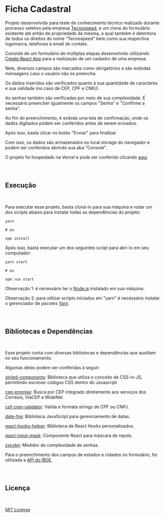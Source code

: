 # Ficha Cadastral

Projeto desenvolvido para teste de conhecimento técnico realizado durante processo seletivo pela empresa [Tecnospeed](https://tecnospeed.com.br), e um clone do formulário existente até então de propriedade da mesma, a qual também é detentora de todos os direitos do nome "Tecnospeed" bem como sua respectiva logomarca, telefones e email de contato.

Consiste de um formulário de múltiplas etapas desenvolvido utilizando [Create React App](https://github.com/facebook/create-react-app) para a realização de um cadastro de uma empresa.

Nele, diversos campos são marcados como obrigatórios e são exibidas mensagens caso o usuário não os preencha.

Os dados inseridos são verificados quanto à sua quantidade de caracteres e sua validade (no caso de CEP, CPF e CNPJ).

As senhas também são verificadas por meio de sua complexidade. É necessário preencher igualmente os campos "Senha" e "Confirme a senha".

Ao fim do preenchimento, é exibida uma tela de confirmação, onde os dados digitados podem ser conferidos antes de serem enviados.

Após isso, basta clicar no botão "Enviar" para finalizar.

Com isso, os dados são armazenados no local storage do navegador e podem ser conferidos abrindo sua aba "Console".

O projeto foi hospedado na Vercel e pode ser conferido clicando [aqui](https://ficha-cadastral-react.vercel.app/).

</br>

#

## Execução
</br>


Para executar esse projeto, basta cloná-lo para sua máquina e rodar um dos scripts abaixo para instalar todas as dependências do projeto:

```
yarn

# ou

npm install
```


Após isso, basta executar um dos seguintes script para abri-lo em seu computador:

```
yarn start

# ou

npm run start
```

Observação 1: é necessário ter o [Node.js](https://nodejs.org/en/) instalado em sua máquina.

Observação 2: para utilizar scripts iniciados em "yarn" é necessário instalar o gerenciador de pacotes [Yarn](https://yarnpkg.com/).

</br>

#

## Bibliotecas e Dependências
</br>

Esse projeto conta com diversas bibliotecas e dependências que auxiliam no seu funcionamento.

Algumas delas podem ser conferidas à seguir:

[styled-components](https://styled-components.com/): Biblioteca que utiliza o conceito de CSS-in-JS, permitindo escrever códigos CSS dentro do Javascript

[cep-promise](https://github.com/BrasilAPI/cep-promise): Busca por CEP integrado diretamente aos serviços dos Correios, ViaCEP e WideNet.

[cpf-cnpj-validator](https://www.npmjs.com/package/cpf-cnpj-validator): Valida e formata strings de CPF ou CNPJ.

[date-fns](https://date-fns.org/): Biblioteca JavaScript para gerenciamento de datas.

[react-hooks-helper](https://www.npmjs.com/package/react-hooks-helper): Biblioteca de React Hooks personalizados.

[react-input-mask](https://www.npmjs.com/package/react-input-mask): Componente React para máscara de inputs.

[zxcvbn](https://github.com/dropbox/zxcvbn): Medidor de complexidade de senhas.

Para o preenchimento dos campos de estados e cidades no formulário, foi utilizada a [API do IBGE](https://servicodados.ibge.gov.br/api/docs).

</br>

#

## Licença
</br>

[MIT License](https://opensource.org/licenses/MIT)


